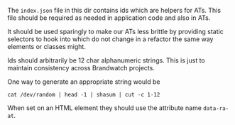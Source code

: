 The `index.json` file in this dir contains ids which are helpers for ATs. This file should be required as needed in application code and also in ATs.

It should be used sparingly to make our ATs less brittle by providing static selectors to hook into which do not change in a refactor the same way elements or classes might.

Ids should arbitrarily be 12 char alphanumeric strings. This is just to maintain consistency across Brandwatch projects.

One way to generate an appropriate string would be

```
cat /dev/random | head -1 | shasum | cut -c 1-12
```

When set on an HTML element they should use the attribute name `data-ra-at`.
